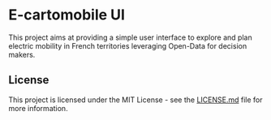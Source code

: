 # E-cartomobile UI

This project aims at providing a simple user interface to explore and plan electric mobility in French territories leveraging Open-Data for decision makers.

## License

This project is licensed under the MIT License - see the [LICENSE.md](LICENSE.md) file for more information.
